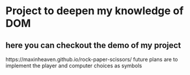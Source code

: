 <h1>Project to deepen my knowledge of DOM</h1>
<p><h2>here you can checkout the demo of my project</h2>
https://maxinheaven.github.io/rock-paper-scissors/
future plans are to implement the player and computer choices as symbols</p>

